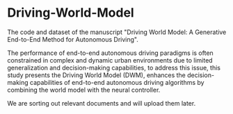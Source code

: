 # Driving-World-Model
The code and dataset of the manuscript "Driving World Model: A Generative End-to-End Method for Autonomous Driving".

The performance of end-to-end autonomous driving paradigms is often constrained in complex and dynamic urban environments due to limited generalization and decision-making capabilities, to address this issue, this study presents the Driving World Model (DWM), enhances the decision-making capabilities of end-to-end autonomous driving algorithms by combining the world model with the neural controller.

We are sorting out relevant documents and will upload them later.
